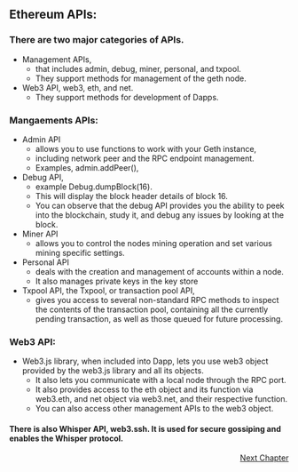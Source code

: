 ## Ethereum APIs:

### There are two major categories of APIs. 
- Management APIs, 
	- that includes admin, debug, miner, personal, and txpool.
	- They support methods for management of the geth node.
- Web3 API, web3, eth, and net. 
	- They support methods for development of Dapps.

### Mangaements APIs:
-  Admin API 
	- allows you to use functions to work with your Geth instance, 
	- including network peer and the RPC endpoint management. 
	- Examples, admin.addPeer(), 
- Debug API, 
	- example Debug.dumpBlock(16). 
	- This will display the block header details of block 16. 
	- You can observe that the debug API provides you the ability to peek into the blockchain, study it, and debug any issues by looking at the block.
- Miner API
	- allows you to control the nodes mining operation and set various mining specific settings.
- Personal API 
	- deals with the creation and management of accounts within a node. 
	- It also manages private keys in the key store
- Txpool API, the Txpool, or transaction pool API, 
	- gives you access to several non-standard RPC methods to inspect the contents of the transaction pool, containing all the currently pending transaction, as well as those queued for future processing. 

### Web3 API:
- Web3.js library, when included into Dapp, lets you use web3 object provided by the web3.js library and all its objects. 
	- It also lets you communicate with a local node through the RPC port.
	- It also provides access to the eth object and its function via web3.eth, and net object via web3.net, and their respective function.
	- You can also access other management APIs to the web3 object.

#### There is also Whisper API, web3.ssh. It is used for secure gossiping and enables the Whisper protocol.

<p align="right">
   <a href="../3.2%20Truffle%20Development/3.2.1%20Truffle%20IDE.md">Next Chapter</a>
</p>

